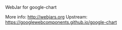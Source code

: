 WebJar for google-chart

More info: http://webjars.org
Upstream:  https://googlewebcomponents.github.io/google-chart